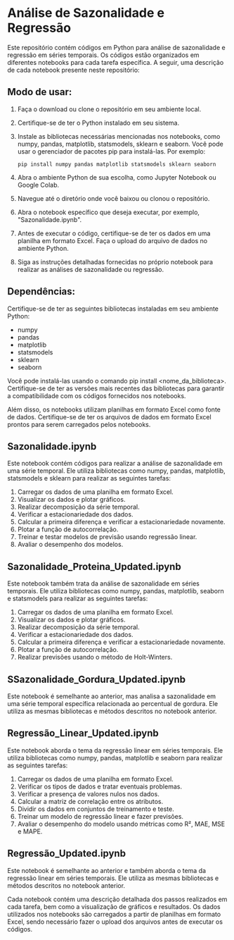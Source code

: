 # Análise de Sazonalidade e Regressão

Este repositório contém códigos em Python para análise de sazonalidade e regressão em séries temporais. Os códigos estão organizados em diferentes notebooks para cada tarefa específica. A seguir, uma descrição de cada notebook presente neste repositório:

## Modo de usar:

1. Faça o download ou clone o repositório em seu ambiente local.
2. Certifique-se de ter o Python instalado em seu sistema.
3. Instale as bibliotecas necessárias mencionadas nos notebooks, como numpy, pandas, matplotlib, statsmodels, sklearn e seaborn. Você pode usar o gerenciador de pacotes pip para instalá-las. Por exemplo:
   
    ```
    pip install numpy pandas matplotlib statsmodels sklearn seaborn
    ```
    
5. Abra o ambiente Python de sua escolha, como Jupyter Notebook ou Google Colab.
6. Navegue até o diretório onde você baixou ou clonou o repositório.
7. Abra o notebook específico que deseja executar, por exemplo, "Sazonalidade.ipynb".
8. Antes de executar o código, certifique-se de ter os dados em uma planilha em formato Excel. Faça o upload do arquivo de dados no ambiente Python.
9. Siga as instruções detalhadas fornecidas no próprio notebook para realizar as análises de sazonalidade ou regressão.

## Dependências:

Certifique-se de ter as seguintes bibliotecas instaladas em seu ambiente Python:

- numpy
- pandas
- matplotlib
- statsmodels
- sklearn
- seaborn

Você pode instalá-las usando o comando pip install <nome_da_biblioteca>. Certifique-se de ter as versões mais recentes das bibliotecas para garantir a compatibilidade com os códigos fornecidos nos notebooks.

Além disso, os notebooks utilizam planilhas em formato Excel como fonte de dados. Certifique-se de ter os arquivos de dados em formato Excel prontos para serem carregados pelos notebooks.

## Sazonalidade.ipynb

Este notebook contém códigos para realizar a análise de sazonalidade em uma série temporal. Ele utiliza bibliotecas como numpy, pandas, matplotlib, statsmodels e sklearn para realizar as seguintes tarefas:

1. Carregar os dados de uma planilha em formato Excel.
2. Visualizar os dados e plotar gráficos.
3. Realizar decomposição da série temporal.
4. Verificar a estacionariedade dos dados.
5. Calcular a primeira diferença e verificar a estacionariedade novamente.
6. Plotar a função de autocorrelação.
7. Treinar e testar modelos de previsão usando regressão linear.
8. Avaliar o desempenho dos modelos.

## Sazonalidade_Proteina_Updated.ipynb

Este notebook também trata da análise de sazonalidade em séries temporais. Ele utiliza bibliotecas como numpy, pandas, matplotlib, seaborn e statsmodels para realizar as seguintes tarefas:

1. Carregar os dados de uma planilha em formato Excel.
2. Visualizar os dados e plotar gráficos.
3. Realizar decomposição da série temporal.
4. Verificar a estacionariedade dos dados.
5. Calcular a primeira diferença e verificar a estacionariedade novamente.
6. Plotar a função de autocorrelação.
7. Realizar previsões usando o método de Holt-Winters.

## SSazonalidade_Gordura_Updated.ipynb

Este notebook é semelhante ao anterior, mas analisa a sazonalidade em uma série temporal específica relacionada ao percentual de gordura. Ele utiliza as mesmas bibliotecas e métodos descritos no notebook anterior.

## Regressão_Linear_Updated.ipynb

Este notebook aborda o tema da regressão linear em séries temporais. Ele utiliza bibliotecas como numpy, pandas, matplotlib e seaborn para realizar as seguintes tarefas:

1. Carregar os dados de uma planilha em formato Excel.
2. Verificar os tipos de dados e tratar eventuais problemas.
3. Verificar a presença de valores nulos nos dados.
4. Calcular a matriz de correlação entre os atributos.
5. Dividir os dados em conjuntos de treinamento e teste.
6. Treinar um modelo de regressão linear e fazer previsões.
7. Avaliar o desempenho do modelo usando métricas como R², MAE, MSE e MAPE.

## Regressão_Updated.ipynb

Este notebook é semelhante ao anterior e também aborda o tema da regressão linear em séries temporais. Ele utiliza as mesmas bibliotecas e métodos descritos no notebook anterior.


Cada notebook contém uma descrição detalhada dos passos realizados em cada tarefa, bem como a visualização de gráficos e resultados. Os dados utilizados nos notebooks são carregados a partir de planilhas em formato Excel, sendo necessário fazer o upload dos arquivos antes de executar os códigos.
